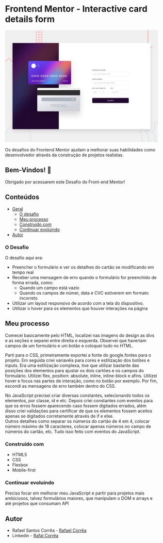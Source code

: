 # Frontend Mentor - Interactive card details form

![Design preview for the Interactive card details form coding challenge](./design/desktop-preview.jpg)

Os desafios do Frontend Mentor ajudam a melhorar suas habilidades como desenvolvedor através da construção de projetos realistas.

## Bem-Vindos! 👋

Obrigado por acessarem este Desafio do Front-end Mentor!

## Conteúdos

- [Geral](#geral)
  - [O desafio](#o-desafio)
  - [Meu processo](#meu-processo)
  - [Construído com](#construido-com)
  - [Continuar evoluindo](#continuar-evoluindo)
- [Autor](#autor)


### O Desafio

O desafio aqui era:

- Preencher o formulário e ver os detalhes do cartão se modificando em tempo real
- Receber uma mensagem de erro quando o formulário for preenchido de forma errada, como:
  - Quando um campo está vazio
  - Quando os campos de númer, data e CVC estiverem em formato incorreto
- Utilizar um layout responsivo de acordo com a tela do dispositivo.
- Utilizar o hover para os elementos que houver interações na página

## Meu processo

Comecei basicamente pelo HTML, localizei nas imagens do design as divs e as seções e separei entre direita e esquerda. Observei que haveriam campos de um formulário e um botão e coloquei tudo no HTML.

Parti para o CSS, primeiramente exportei a fonte do google.fontes para o projeto. Em seguida criei variavéis para cores e estilização dos botões e inputs.
Era uma estilização complexa, tive que utilizar bastante das posições dos elementos para ajustar os dois cartões e os campos do formulário. Utilizei flex, position: absolute, inline, inline-block e afins.
Utilizei hover e focus nas partes de interação, como no botão por exemplo. Por fim, escondi as mensagens de erro também dentro do CSS. 

No JavaScript precisei criar diversas constantes, selecionando todos os elementos, por classe, id e etc. Depois criei constantes com eventos para que os erros fossem aparecendo caso fossem digitados errados, além disso criei validações para certificar de que os elementos fossem aceitos apenas se digitados corretamente através de if e else.   
Outros detalhes como separar os números do cartão de 4 em 4, colocar número máximo de 18 caracteres, colocar apenas números no campo de números do cartão, etc. Tudo isso feito com eventos do JavaScript.


### Construído com

- HTML5
- CSS
- Flexbox
- Mobile-first

### Continuar evoluindo

Preciso focar em melhorar meu JavaScript e partir para projetos mais ambiciosos, talvez formulários maiores, que manipulam o DOM e arrays e até projetos que consumam API

## Autor

- Rafael Santos Corrêa - [Rafael Corrêa](https://github.com/Faelsc)
- Linkedin - [Rafal Corrêa](https://www.linkedin.com/in/correarafaelsantos/)


